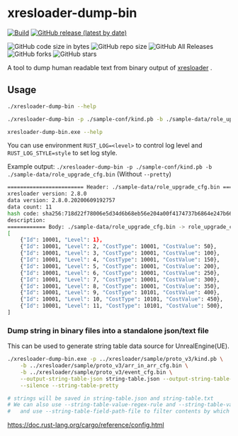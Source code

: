 # xresloader-dump-bin

[![Build](https://github.com/xresloader/xresloader-dump-bin/actions/workflows/main.yml/badge.svg)](https://github.com/xresloader/xresloader-dump-bin/actions/workflows/main.yml)
[![GitHub release (latest by date)](https://img.shields.io/github/v/release/xresloader/xresloader-dump-bin)](https://github.com/xresloader/xresloader-dump-bin/releases)

![GitHub code size in bytes](https://img.shields.io/github/languages/code-size/xresloader/xresloader-dump-bin)
![GitHub repo size](https://img.shields.io/github/repo-size/xresloader/xresloader-dump-bin)
![GitHub All Releases](https://img.shields.io/github/downloads/xresloader/xresloader-dump-bin/total)
![GitHub forks](https://img.shields.io/github/forks/xresloader/xresloader-dump-bin?style=social)
![GitHub stars](https://img.shields.io/github/stars/xresloader/xresloader-dump-bin?style=social)

A tool to dump human readable text from binary output of [xresloader][1] .

## Usage

```bash
./xresloader-dump-bin --help

./xresloader-dump-bin -p ./sample-conf/kind.pb -b ./sample-data/role_upgrade_cfg.bin --pretty

xresloader-dump-bin.exe --help
```

You can use environment `RUST_LOG=<level>` to control log level and `RUST_LOG_STYLE=style` to set log style.

Example output: `./xresloader-dump-bin -p ./sample-conf/kind.pb -b ./sample-data/role_upgrade_cfg.bin` (Without `--pretty`)

```bash
======================== Header: ./sample-data/role_upgrade_cfg.bin ========================
xresloader version: 2.8.0
data version: 2.8.0.20200609192757
data count: 11
hash code: sha256:718d22f78006e5d34d6b68eb56e204a00f4174737b6864e247b661d8963c7df3
description:
============ Body: ./sample-data/role_upgrade_cfg.bin -> role_upgrade_cfg ============
[
    {"Id": 10001, "Level": 1},
    {"Id": 10001, "Level": 2, "CostType": 10001, "CostValue": 50},
    {"Id": 10001, "Level": 3, "CostType": 10001, "CostValue": 100},
    {"Id": 10001, "Level": 4, "CostType": 10001, "CostValue": 150},
    {"Id": 10001, "Level": 5, "CostType": 10001, "CostValue": 200},
    {"Id": 10001, "Level": 6, "CostType": 10001, "CostValue": 250},
    {"Id": 10001, "Level": 7, "CostType": 10001, "CostValue": 300},
    {"Id": 10001, "Level": 8, "CostType": 10001, "CostValue": 350},
    {"Id": 10001, "Level": 9, "CostType": 10101, "CostValue": 400},
    {"Id": 10001, "Level": 10, "CostType": 10101, "CostValue": 450},
    {"Id": 10001, "Level": 11, "CostType": 10101, "CostValue": 500},
]
```

### Dump string in binary files into a standalone json/text file

This can be used to generate string table data source for UnrealEngine(UE).

```bash
./xresloader-dump-bin.exe -p ../xresloader/sample/proto_v3/kind.pb \
    -b ../xresloader/sample/proto_v3/arr_in_arr_cfg.bin \
    -b ../xresloader/sample/proto_v3/event_cfg.bin \
    --output-string-table-json string-table.json --output-string-table-text string-table.txt \
    --silence --string-table-pretty

# strings will be saved in string-table.json and string-table.txt
# We can also use --string-table-value-regex-rule and --string-table-value-regex-file to filter contents
#   and use --string-table-field-path-file to filter contents by which protocol paths
```

https://doc.rust-lang.org/cargo/reference/config.html

[1]: https://github.com/xresloader/xresloader
